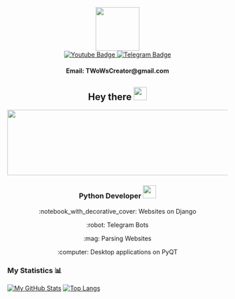 <div id="header" align="center">
  <img src="https://media.giphy.com/media/M9gbBd9nbDrOTu1Mqx/giphy.gif" width="100"/>
</div>
<div id="badges" align="center">
  <a href="">
    <img src="https://img.shields.io/badge/YouTube-red?style=for-the-badge&logo=youtube&logoColor=white" alt="Youtube Badge"/>
  </a>
  <a href="https://t.me/TWoWsCreator">
    <img src="https://img.shields.io/badge/-Telegram-blue?style=for-the-badge&logo=telegram&logoColor=white" alt="Telegram Badge"/>
  </a>
</div>
<div id="counter" align="center">
  <img src="https://komarev.com/ghpvc/?username=TWoWsCreator&style=flat-square&color=blue" alt=""/>
</div>
<h4 align="center">
  Email: TWoWsCreator@gmail.com
</h4>
<h2 align="center">
  Hey there
  <img src="https://media.giphy.com/media/hvRJCLFzcasrR4ia7z/giphy.gif" width="30px"/>
</h2>
<div align="center">
  <img src="https://media.giphy.com/media/CcwLAV11cALh3OuEJ5/giphy.gif" width="600" height="150"/>
</div>
<div align="center">
  <h3>Python Developer <img src="https://media.giphy.com/media/WUlplcMpOCEmTGBtBW/giphy.gif" width="30"></h3>
  <p>:notebook_with_decorative_cover:	Websites on Django</p>
  <p>:robot: Telegram Bots</p>
  <p>:mag: Parsing Websites</p>
  <p>:computer: Desktop applications on PyQT</p>
</div>

### My Statistics :bar_chart:
[![My GitHub Stats](https://github-readme-stats.vercel.app/api/?username=TWoWsCreator&count_private=true&theme=tokyonight&showicons=true)]()
[![Top Langs](https://github-readme-stats.vercel.app/api/top-langs/?username=TWoWsCreator&layout=compact&theme=tokyonight)]()


